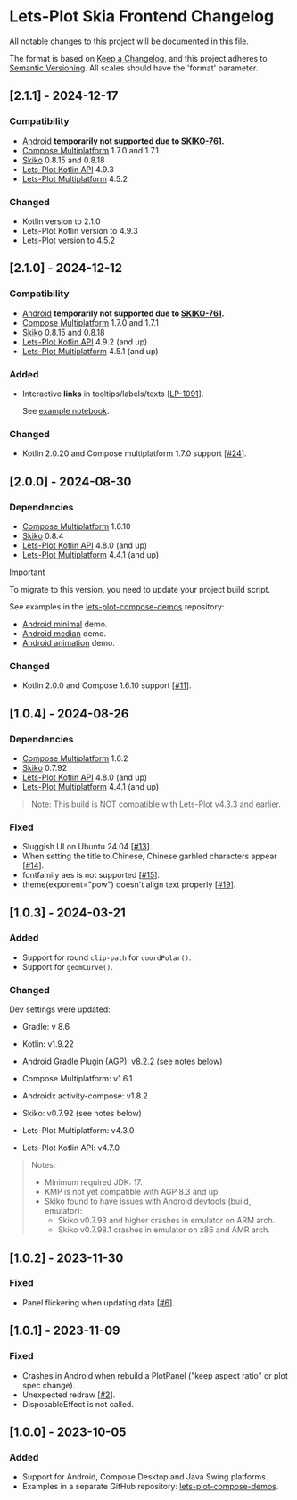 # Lets-Plot Skia Frontend Changelog

All notable changes to this project will be documented in this file.

The format is based on [Keep a Changelog](https://keepachangelog.com/en/1.0.0/), and this project adheres
to [Semantic Versioning](https://semver.org/spec/v2.0.0.html). All scales should have the 'format' parameter.

## [2.1.1] - 2024-12-17

### Compatibility

- [Android](https://developer.android.com/compose) **temporarily not supported due to [SKIKO-761](https://youtrack.jetbrains.com/issue/SKIKO-761).**
- [Compose Multiplatform](https://github.com/JetBrains/compose-multiplatform) 1.7.0 and 1.7.1
- [Skiko](https://github.com/JetBrains/skiko) 0.8.15 and 0.8.18
- [Lets-Plot Kotlin API](https://github.com/JetBrains/lets-plot-kotlin) 4.9.3
- [Lets-Plot Multiplatform](https://github.com/JetBrains/lets-plot) 4.5.2

### Changed

- Kotlin version to 2.1.0
- Lets-Plot Kotlin version to 4.9.3
- Lets-Plot version to 4.5.2


## [2.1.0] - 2024-12-12

### Compatibility

- [Android](https://developer.android.com/compose) **temporarily not supported due to [SKIKO-761](https://youtrack.jetbrains.com/issue/SKIKO-761).**
- [Compose Multiplatform](https://github.com/JetBrains/compose-multiplatform) 1.7.0 and 1.7.1
- [Skiko](https://github.com/JetBrains/skiko) 0.8.15 and 0.8.18
- [Lets-Plot Kotlin API](https://github.com/JetBrains/lets-plot-kotlin) 4.9.2 (and up)
- [Lets-Plot Multiplatform](https://github.com/JetBrains/lets-plot) 4.5.1 (and up)


### Added
- Interactive **links** in tooltips/labels/texts [[LP-1091](https://github.com/JetBrains/lets-plot/issues/1091)].

  See [example notebook](https://nbviewer.org/github/JetBrains/lets-plot-kotlin/blob/master/docs/examples/jupyter-notebooks/f-4.9.0/lp_verse.ipynb).


### Changed

- Kotlin 2.0.20 and Compose multiplatform 1.7.0 support [[#24](https://github.com/JetBrains/lets-plot-skia/issues/24)].


## [2.0.0] - 2024-08-30

### Dependencies

- [Compose Multiplatform](https://github.com/JetBrains/compose-multiplatform) 1.6.10
- [Skiko](https://github.com/JetBrains/skiko) 0.8.4
- [Lets-Plot Kotlin API](https://github.com/JetBrains/lets-plot-kotlin) 4.8.0 (and up)
- [Lets-Plot Multiplatform](https://github.com/JetBrains/lets-plot) 4.4.1 (and up)

> [!IMPORTANT]
> To migrate to this version, you need to update your project build script. 
> 
> See examples in the [lets-plot-compose-demos](https://github.com/JetBrains/lets-plot-compose-demos) repository:
> - [Android minimal](https://github.com/JetBrains/lets-plot-compose-demos/blob/main/compose-android-min/build.gradle.kts) demo.
> - [Android median](https://github.com/JetBrains/lets-plot-compose-demos/blob/main/compose-android-median/build.gradle.kts) demo.
> - [Android animation](https://github.com/JetBrains/lets-plot-compose-demos/blob/main/compose-android-redraw/build.gradle.kts) demo.


### Changed
- Kotlin 2.0.0 and Compose 1.6.10 support [[#11](https://github.com/JetBrains/lets-plot-skia/issues/11)].

## [1.0.4] - 2024-08-26

### Dependencies

- [Compose Multiplatform](https://github.com/JetBrains/compose-multiplatform) 1.6.2
- [Skiko](https://github.com/JetBrains/skiko) 0.7.92
- [Lets-Plot Kotlin API](https://github.com/JetBrains/lets-plot-kotlin) 4.8.0 (and up)
- [Lets-Plot Multiplatform](https://github.com/JetBrains/lets-plot) 4.4.1 (and up)

> Note: 
>  This build is NOT compatible with Lets-Plot v4.3.3 and earlier.

### Fixed
- Sluggish UI on Ubuntu 24.04 [[#13](https://github.com/JetBrains/lets-plot-skia/issues/13)].
- When setting the title to Chinese, Chinese garbled characters appear [[#14](https://github.com/JetBrains/lets-plot-skia/issues/14)].
- fontfamily aes is not supported [[#15](https://github.com/JetBrains/lets-plot-skia/issues/15)].
- theme(exponent="pow") doesn't align text properly [[#19](https://github.com/JetBrains/lets-plot-skia/issues/19)].


## [1.0.3] - 2024-03-21

### Added

- Support for round `clip-path` for `coordPolar()`.
- Support for `geomCurve()`.

### Changed

Dev settings were updated:
- Gradle: v 8.6
- Kotlin: v1.9.22
- Android Gradle Plugin (AGP): v8.2.2 (see notes below)
- Compose Multiplatform: v1.6.1
- Androidx activity-compose: v1.8.2
- Skiko: v0.7.92 (see notes below)

- Lets-Plot Multiplatform: v4.3.0
- Lets-Plot Kotlin API: v4.7.0

> Notes:
>  - Minimum required JDK: 17.
>  - KMP is not yet compatible with AGP 8.3 and up.
>  - Skiko found to have issues with Android devtools (build, emulator):
>    - Skiko v0.7.93 and higher crashes in emulator on ARM arch.
>    - Skiko v0.7.98.1 crashes in emulator on x86 and AMR arch.


## [1.0.2] - 2023-11-30

### Fixed

- Panel flickering when updating data [[#6](https://github.com/JetBrains/lets-plot-skia/issues/6)].


## [1.0.1] - 2023-11-09

### Fixed

- Crashes in Android when rebuild a PlotPanel ("keep aspect ratio" or plot spec change).
- Unexpected redraw [[#2](https://github.com/JetBrains/lets-plot-skia/issues/2)].
- DisposableEffect is not called.


## [1.0.0] - 2023-10-05

### Added

- Support for Android, Compose Desktop and Java Swing platforms.
- Examples in a separate GitHub repository: [lets-plot-compose-demos](https://github.com/JetBrains/lets-plot-compose-demos).
